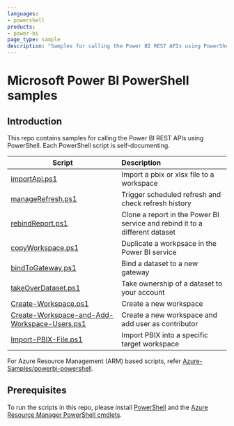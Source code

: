 ```yaml
---
languages:
- powershell
products:
- power-bi
page_type: sample
description: "Samples for calling the Power BI REST APIs using PowerShell."
---
```


# Microsoft Power BI PowerShell samples

## Introduction

This repo contains samples for calling the Power BI REST APIs using PowerShell. Each PowerShell script is self-documenting.

| Script |Description |
|----|:---|
| [importApi.ps1](importApi.ps1) | Import a pbix or xlsx file to a workspace  |
| [manageRefresh.ps1](manageRefresh.ps1) |  Trigger scheduled refresh and check refresh history |
| [rebindReport.ps1](rebindReport.ps1) | Clone a report in the Power BI service and rebind it to a different dataset  |
| [copyWorkspace.ps1](copyWorkspace.ps1) | Duplicate a workpsace in the Power BI service   |
| [bindToGateway.ps1](bindtogateway.ps1) | Bind a dataset to a new gateway  |
| [takeOverDataset.ps1](takeOverDataset.ps1) | Take ownership of a dataset to your account  |
| [Create-Workspace.ps1](Create-Workspace.ps1) | Create a new workspace  |
| [Create-Workspace-and-Add-Workspace-Users.ps1](Create-Workspace-and-Add-Workspace-Users.ps1) | Create a new workspace and add user as contributor   |
| [Import-PBIX-File.ps1](Import-PBIX-File.ps1) | Import PBIX into a specific target workspace  |


For Azure Resource Management (ARM) based scripts, refer [Azure-Samples/powerbi-powershell](https://github.com/Azure-Samples/powerbi-powershell).


## Prerequisites

To run the scripts in this repo, please install [PowerShell](https://aka.ms/install-powershell) and the [Azure Resource Manager PowerShell cmdlets](https://www.powershellgallery.com/packages/AzureRM/).


